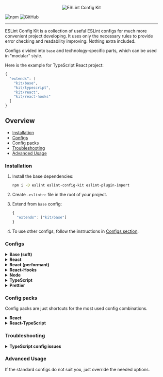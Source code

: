 <p align="center" style="margin-bottom: 0">
  <img src="https://user-images.githubusercontent.com/35740512/71934637-c8b22a00-319c-11ea-8b73-a48e7851b7d2.png" alt="ESLint Config Kit" />
</p>

![npm](https://img.shields.io/npm/v/eslint-config-kit)
![GitHub](https://img.shields.io/github/license/risenforces/eslint-config-kit)

---

ESLint Config Kit is a collection of useful ESLint configs for much more convenient project developing. It uses only the necessary rules to provide error checking and readability improving. Nothing extra included.

Configs divided into `base` and technology-specific parts, which can be used in "modular" style.

Here is the example for TypeScript React project:

```js
{
  "extends": [
    "kit/base",
    "kit/typescript",
    "kit/react",
    "kit/react-hooks"
  ]
}
```

## Overview

- [Installation](#installation)
- [Configs](#configs)
- [Config packs](#config-packs)
- [Troubleshooting](#troubleshooting)
- [Advanced Usage](#advanced-usage)

### Installation

1. Install the base dependencies:

   ```sh
   npm i -D eslint eslint-config-kit eslint-plugin-import
   ```

2. Create `.eslintrc` file in the root of your project.

3. Extend from `base` config:

   ```js
   {
     "extends": ["kit/base"]
   }
   ```

4. To use other configs, follow the instructions in [Configs section](#configs).

### Configs

<details>
<summary><b>Base (soft)</b></summary>

Differences with `base` config:

- Allow to use `console.log`.  
- Allow to make default exports.  

Installation:

1. Replace `base` with `base/soft`:

   ```diff
   {
     "extends": [
   -   "kit/base",
   +   "kit/base/soft"
     ]
   }
   ```

</details>

<details>
<summary><b>React</b></summary>

Installation:

1. Install dependencies:

   ```sh
   npm i -D babel-eslint eslint-plugin-react
   ```

   **Note:** this config uses babel-eslint parser by default. It requires `babel/core@>=7.2.0` and a valid Babel configuration file to run. If you do not have this already set up, please see the [Babel Usage Guide](https://babeljs.io/docs/en/usage).

2. Extend from `react` config and specify a parser:

   ```diff
   {
   + "parser": "babel-eslint",
     "extends": [
       "kit/base",
   +   "kit/react"
     ]
   }
   ```

3. Enable `react-hooks` config if you use hooks.

</details>

<details>
<summary><b>React (performant)</b></summary>

Differences with `react` config:

- Disallow to use the array indexes for `key` prop.
- Disallow to use arrow functions in jsx, except for DOM components like `button`.
- Disallow to use props spreading (`{...props}`) in jsx, except for DOM components like `button`.

Installation:

1. Install `react` config dependencies.

2. Extend from `react/performant` config (or replace `react` config with it):

   ```diff
   {
     "parser": "babel-eslint",
     "extends": [
       "kit/base",
   -   "kit/react"
   +   "kit/react/performant"
     ]
   }
   ```

3. Enable `react-hooks` config if you use hooks.

</details>

<details>
<summary><b>React-Hooks</b></summary>

Installation:

1. Install `react` config.

2. Install dependencies:

   ```sh
   npm i -D eslint-plugin-react-hooks
   ```

3. Extend from `react-hooks` config:

   ```diff
   {
     "parser": "babel-eslint",
     "extends": [
       "kit/base",
       "kit/react",
   +   "kit/react-hooks"
     ]
   }
   ```

</details>

<details>
<summary><b>Node</b></summary>

This config just enables the `node` env, it doesn't add any rules.

Installation:

1. Extend from `node` config:

   ```diff
   {
     "extends": [
       "kit/base",
   +   "kit/node"
     ]
   }
   ```

</details>

<details>
<summary><b>TypeScript</b></summary>

Installation:

1. Install dependencies:

   ```sh
   npm i -D @typescript-eslint/parser @typescript-eslint/eslint-plugin
   ```

2. Extend from `typescript` config and specify a parser:

   ```diff
   {
   + "parser": "@typescript-eslint/parser",
     "extends": [
       "kit/base",
   +   "kit/typescript"
     ]
   }
   ```

   **Note:** It should be placed **under** any other config. Otherwise, wrong parser may be applied.

</details>

<details>
<summary><b>Prettier</b></summary>

This config just enables the `prettier` plugin and adds `prettier/prettier` rule.

Installation:

1. Install dependencies:

   ```sh
   npm i -D prettier eslint-plugin-prettier
   ```

2. Extend from `prettier` config:

   ```diff
   {
     "extends": [
       "kit/base",
   +   "kit/prettier"
     ]
   }
   ```

3. Create `.prettierrc` file in the root of your project add specify your formatting settings.

4. (optional) Use the recommended settings:

   ```js
   {
     "semi": false,
     "singleQuote": true,
     "tabWidth": 2,
     "quoteProps": "consistent",
     "trailingComma": "all",
     "endOfLine": "lf"
   } 
   ```

</details>

### Config packs

Config packs are just shortcuts for the most used config combinations.

<details>
<summary><b>React</b></summary>

Includes:

- `react`
- `react-hooks`

Installation:

1. Install dependencies:

   ```sh
   npm i -D babel-eslint eslint-plugin-react eslint-plugin-react-hooks
   ```

   **Note:** this config uses babel-eslint parser by default. It requires `babel/core@>=7.2.0` and a valid Babel configuration file to run. If you do not have this already set up, please see the [Babel Usage Guide](https://babeljs.io/docs/en/usage).

2. Extend from `packs/react` config and specify a parser:

   ```diff
   {
   + "parser": "babel-eslint",
     "extends": [
       "kit/base",
   +   "kit/packs/react"
     ]
   }
   ```

</details>

<details>
<summary><b>React-TypeScript</b></summary>

Includes:

- `react`
- `react-hooks`
- `typescript`

Installation:

1. Install dependencies:

   ```sh
   npm i -D eslint-plugin-react eslint-plugin-react-hooks @typescript-eslint/parser @typescript-eslint/eslint-plugin
   ```

   **Note:** this config uses babel-eslint parser by default. It requires `babel/core@>=7.2.0` and a valid Babel configuration file to run. If you do not have this already set up, please see the [Babel Usage Guide](https://babeljs.io/docs/en/usage).

2. Extend from `packs/react-typescript` config and specify a parser:

   ```diff
   {
   + "parser": "@typescript-eslint/parser",
     "extends": [
       "kit/base",
   +   "kit/packs/react-typescript"
     ]
   }
   ```

</details>

### Troubleshooting

<details>
<summary><b>TypeScript config issues</b></summary>

**Issue:** You have used a rule which requires parserServices to be generated. You must therefore provide a value for the "parserOptions.project" property for @typescript-eslint/parser.

**Solution:** You should specify your tsconfig location manually in `parserOptions`:

```diff
{
  "parser": "@typescript-eslint/parser",
+ "parserOptions": {
+   "project": "./tsconfig.json"
+ },
  "extends": [
    "kit/base",
    "kit/typescript"
  ]
}
```

If it doesn't work, try to rename eslint config file to `.eslintrc.js` and resolve `tsconfig.json` path:

```js
const path = require('path')

module.exports = {
  parser: '@typescript-eslint/parser',
  parserOptions: {
    project: path.resolve(__dirname, './tsconfig.json') // or your tsconfig location
  },
  extends: [
    'kit/base',
    'kit/typescript'
  ]
}
```

</details>

### Advanced Usage

If the standard configs do not suit you, just override the needed options.
